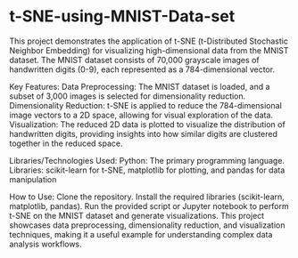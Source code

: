 # t-SNE-using-MNIST-Data-set
This project demonstrates the application of t-SNE (t-Distributed Stochastic Neighbor Embedding) for visualizing high-dimensional data from the MNIST dataset. The MNIST dataset consists of 70,000 grayscale images of handwritten digits (0-9), each represented as a 784-dimensional vector.

Key Features:
Data Preprocessing: The MNIST dataset is loaded, and a subset of 3,000 images is selected for dimensionality reduction.
Dimensionality Reduction: t-SNE is applied to reduce the 784-dimensional image vectors to a 2D space, allowing for visual exploration of the data.
Visualization: The reduced 2D data is plotted to visualize the distribution of handwritten digits, providing insights into how similar digits are clustered together in the reduced space.

Libraries/Technologies Used:
Python: The primary programming language.
Libraries: scikit-learn for t-SNE, matplotlib for plotting, and pandas for data manipulation

How to Use:
Clone the repository.
Install the required libraries (scikit-learn, matplotlib, pandas).
Run the provided script or Jupyter notebook to perform t-SNE on the MNIST dataset and generate visualizations.
This project showcases data preprocessing, dimensionality reduction, and visualization techniques, making it a useful example for understanding complex data analysis workflows.
